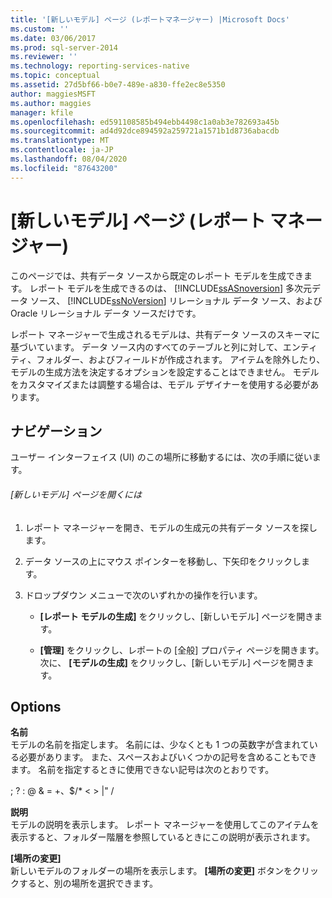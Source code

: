 ```yaml
---
title: '[新しいモデル] ページ (レポートマネージャー) |Microsoft Docs'
ms.custom: ''
ms.date: 03/06/2017
ms.prod: sql-server-2014
ms.reviewer: ''
ms.technology: reporting-services-native
ms.topic: conceptual
ms.assetid: 27d5bf66-b0e7-489e-a830-ffe2ec8e5350
author: maggiesMSFT
ms.author: maggies
manager: kfile
ms.openlocfilehash: ed591108585b494ebb4498c1a0ab3e782693a45b
ms.sourcegitcommit: ad4d92dce894592a259721a1571b1d8736abacdb
ms.translationtype: MT
ms.contentlocale: ja-JP
ms.lasthandoff: 08/04/2020
ms.locfileid: "87643200"
---
```

# <a name="new-model-page-report-manager"></a>[新しいモデル] ページ (レポート マネージャー)
  このページでは、共有データ ソースから既定のレポート モデルを生成できます。 レポート モデルを生成できるのは、 [!INCLUDE[ssASnoversion](../includes/ssasnoversion-md.md)] 多次元データ ソース、 [!INCLUDE[ssNoVersion](../includes/ssnoversion-md.md)] リレーショナル データ ソース、および Oracle リレーショナル データ ソースだけです。  
  
 レポート マネージャーで生成されるモデルは、共有データ ソースのスキーマに基づいています。 データ ソース内のすべてのテーブルと列に対して、エンティティ、フォルダー、およびフィールドが作成されます。 アイテムを除外したり、モデルの生成方法を決定するオプションを設定することはできません。 モデルをカスタマイズまたは調整する場合は、モデル デザイナーを使用する必要があります。  
  
## <a name="navigation"></a>ナビゲーション  
 ユーザー インターフェイス (UI) のこの場所に移動するには、次の手順に従います。  
  
###### <a name="to-open-the-new-model-page"></a>[新しいモデル] ページを開くには  
  
1.  レポート マネージャーを開き、モデルの生成元の共有データ ソースを探します。  
  
2.  データ ソースの上にマウス ポインターを移動し、下矢印をクリックします。  
  
3.  ドロップダウン メニューで次のいずれかの操作を行います。  
  
    -   **[レポート モデルの生成]** をクリックし、[新しいモデル] ページを開きます。  
  
    -   **[管理]** をクリックし、レポートの [全般] プロパティ ページを開きます。 次に、 **[モデルの生成]** をクリックし、[新しいモデル] ページを開きます。  
  
## <a name="options"></a>Options  
 **名前**  
 モデルの名前を指定します。 名前には、少なくとも 1 つの英数字が含まれている必要があります。 また、スペースおよびいくつかの記号を含めることもできます。 名前を指定するときに使用できない記号は次のとおりです。  
  
 ; ? : \@ & = +、$/* \< > |" /  
  
 **説明**  
 モデルの説明を表示します。 レポート マネージャーを使用してこのアイテムを表示すると、フォルダー階層を参照しているときにこの説明が表示されます。  
  
 **[場所の変更]**  
 新しいモデルのフォルダーの場所を表示します。 **[場所の変更]** ボタンをクリックすると、別の場所を選択できます。  
  
  
